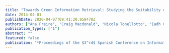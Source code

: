 ```yaml
---
title: "Towards Green Information Retrieval: Studying the Suitability of Queueing Theory in Reducing Power Consumption"
date: 2014-04-01
publishDate: 2020-04-07T09:41:20.958478Z
authors: ["Ana Freire", "Craig Macdonald", "Nicola Tonellotto", "Iadh Ounis", "Fidel Cacheda"]
publication_types: ["1"]
abstract: ""
featured: false
publication: "*Proceedings of the $3^rd$ Spanish Conference on Information Retrieval (CERI 2014)*"
---
```


